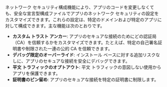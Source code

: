 
ネットワーク セキュリティ構成機能により、アプリのコードを変更しなくても、安全な宣言型構成ファイルでアプリのネットワーク セキュリティの設定をカスタマイズできます。これらの設定は、特定のドメインおよび特定のアプリに対して構成できます。主な機能は次のとおりです。
- **カスタム トラスト アンカー**: アプリのセキュアな接続のためにどの認証局（CA）を信頼するかをカスタマイズできます。たとえば、特定の自己署名証明書や制限された一連の公的 CA を信頼できます。
- **デバッグ限定のオーバーライド**: インストール ベースに対する追加リスクなしに、アプリのセキュアな接続を安全にデバッグできます。
- **平文 トラフィックのオプトアウト**: 平文 トラフィックの意図しない使用からアプリを保護できます。
- **証明書のピン留め**: アプリのセキュアな接続を特定の証明書に制限します。
